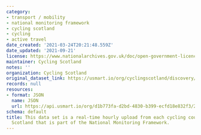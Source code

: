 ```yaml
---
category:
- transport / mobility
- national monitoring framework
- cycling scotland
- cycling
- active travel
date_created: '2021-03-24T20:21:48.559Z'
date_updated: '2021-09-21'
license: https://www.nationalarchives.gov.uk/doc/open-government-licence/version/3/
maintainer: Cycling Scotland
notes: ''
organization: Cycling Scotland
original_dataset_link: https://usmart.io/org/cyclingscotland/discovery/discovery-view-detail/7ffbe5d6-fa13-4352-829d-0bb0a58e3355
records: null
resources:
- format: JSON
  name: JSON
  url: https://api.usmart.io/org/d1b773fa-d2bd-4830-b399-ecfd18e832f3/208316af-3d06-4b86-83e9-2cf025393d1c/1/urql
schema: default
title: This data set is a real-time hourly upload from each cycling counter across
  Scotland that is part of the National Monitoring Framework.
---
```

